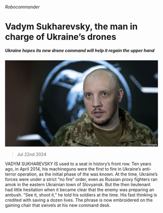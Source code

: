 ###### Robocommander

# Vadym Sukharevsky, the man in charge of Ukraine’s drones 

##### Ukraine hopes its new drone command will help it regain the upper hand 

![image](images/20240727_EUP502.jpg) 

> Jul 22nd 2024 

VADYM SUKHAREVSKY IS used to a seat in history’s front row. Ten years ago, in April 2014, his machineguns were the first to fire in Ukraine’s anti-terror operation, as the initial phase of the  was known. At the time, Ukraine’s forces were under a strict “no fire” order, even as Russian proxy fighters ran amok in the eastern Ukrainian town of Slovyansk. But the then lieutenant had little hesitation when it became clear that the enemy was preparing an ambush. “See it, shoot it,” he told his soldiers at the time. His fast thinking is credited with saving a dozen lives. The phrase is now embroidered on the gaming chair that swivels at his new command desk. 

